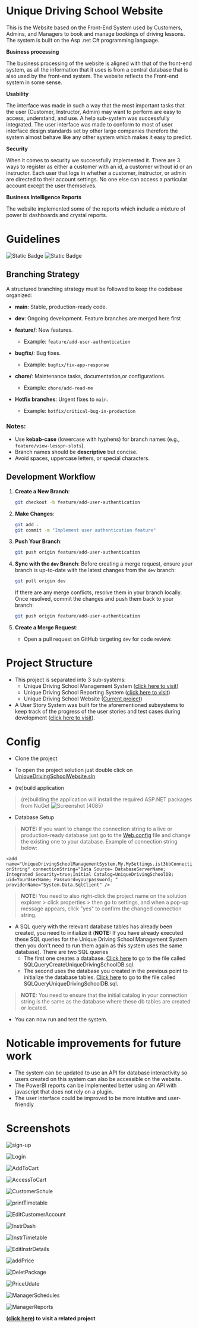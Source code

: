 # Unique Driving School Website

This is the Website based on the Front-End System used by Customers, Admins, and Managers to book and manage bookings of driving lessons. The system is built on the Asp .net C# programming language.

**Business processing**	

The business processing of the website is aligned with that of the front-end system, as all the information that it uses is from a central database that is also used by the front-end system. The website reflects the Front-end system in some sense.



**Usability**	

The interface was made in such a way that the most important tasks that the user (Customer, Instructor, Admin) may want to perform are easy to access, understand, and use.  A help sub-system was successfully integrated. The user interface was made to conform to most of user interface design standards set by other large companies therefore the system almost behave like any other system which makes it easy to predict.


**Security**	

When it comes to security we successfully implemented it. There are 3 ways to register as either a customer with an id, a customer without id or an instructor. Each user that logs in whether a customer, instructor, or admin are directed to their account settings. No one else can access a particular account except the user themselves.


**Business Intelligence Reports**
	
The website implemented some of the reports which include a mixture of power bi dashboards and crystal reports.

# Guidelines

![Static Badge](https://img.shields.io/badge/Visual%20Studio-2010%20or%20later-green) ![Static Badge](https://img.shields.io/badge/.Net%20Framework-4.5.2-blue)

## Branching Strategy

A structured branching strategy must be followed to keep the codebase organized:

- **main**: Stable, production-ready code.
- **dev**: Ongoing development. Feature branches are merged here first

- **feature/**: New features.
  - Example: `feature/add-user-authentication`
- **bugfix/**: Bug fixes.
  - Example: `bugfix/fix-app-response`
- **chore/**: Maintenance tasks, documentation,or configurations.
  - Example: `chore/add-read-me`
- **Hotfix branches**: Urgent fixes to `main`.
   - Example: `hotfix/critical-bug-in-production`

### Notes:
- Use **kebab-case** (lowercase with hyphens) for branch names (e.g., `feature/view-lesspn-slots`).
- Branch names should be **descriptive** but concise.
- Avoid spaces, uppercase letters, or special characters.

## Development Workflow

1. **Create a New Branch**:
   ```bash
   git checkout -b feature/add-user-authentication
   ```

2. **Make Changes**:
   ```bash
   git add .
   git commit -m "Implement user authentication feature"
   ```

3. **Push Your Branch**:
   ```bash
   git push origin feature/add-user-authentication
   ```

4. **Sync with the `dev` Branch**:
   Before creating a merge request, ensure your branch is up-to-date with the latest changes from the `dev` branch:
   ```bash
   git pull origin dev
   ```
   If there are any merge conflicts, resolve them in your branch locally. Once resolved, commit the changes and push them back to your branch:
   
   ```bash
   git push origin feature/add-user-authentication
   ```

5. **Create a Merge Request**:
   - Open a pull request on GitHub targeting `dev` for code review.

# Project Structure

- This project is separated into 3 sub-systems:
  - Unique Driving School Management System ([click here to visit](/../../../UniqueDrivingSchoolManagementSystem))
  - Unique Driving School Reporting System ([click here to visit](/../../../UniqueDrivingSchoolReportingSystem))
  - Unique Driving School Website ([Current project](/))
- A User Story System was built for the aforementioned subsystems to keep track of the progress of the user stories and test cases during development  ([click here to visit](/../../../UserStoryApp)).

# Config

- Clone the project
- To open the project solution just double click on [UniqueDrivingSchoolWebsite.sln](/UniqueDrivingSchoolWebsite.sln) 

- (re)build application
> (re)building the application will install the required ASP.NET packages from NuGet
![Screenshot (4085)](https://github.com/LuckyMaley/UniqueDrivingSchoolReportingSystem/assets/58641501/302508b0-9f80-43d2-9d7e-454cc445c11f)


- Database Setup
> **NOTE:** If you want to change the connection string to a live or production-ready database just go to the [Web.config](/UniqueDrivingSchoolWebsite/Web.config) file and change the existing one to your database. Example of connection string below:

 ```<add name="UniqueDrivingSchoolManagementSystem.My.MySettings.ist3bbConnectionString" connectionString="Data Source= DatabaseServerName; Integrated Security=true;Initial Catalog=UniqueDrivingSchoolDB; uid=YourUserName; Password=yourpassword; " providerName="System.Data.SqlClient" />``` 
 
 > **NOTE:** You need to also right-click the project name on the solution explorer > click properties > then go to settings, and when a pop-up message appears, click "yes" to confirm the changed connection string.

- A SQL query with the relevant database tables has already been created, you need to initialize it (**NOTE:** If you have already executed these SQL queries for the Unique Driving School Management System then you don't need to run them again as this system uses the same database). There are two SQL queries
  - The first one creates a database. [Click here](/UniqueDrivingSchoolManagementSystem/SQLQueryCreateUniqueDrivingSchoolDB.sql) to go to the file called SQLQueryCreateUniqueDrivingSchoolDB.sql.
  - The second uses the database you created in the previous point to initialize the database tables. [Click here](/UniqueDrivingSchoolManagementSystem/SQLQueryUniqueDrivingSchoolDB.sql) to go to the file called SQLQueryUniqueDrivingSchoolDB.sql.

> **NOTE:** You need to ensure that the initial catalog in your connection string is the same as the database where these db tables are created or located.

- You can now run and test the system.

# Noticable improvements for future work

- The system can be updated to use an API for database interactivity so users created on this system can also be accessible on the website.
- The PowerBI reports can be implemented better using an API with javascript that does not rely on a plugin.
- The user interface could be improved to be more intuitive and user-friendly


# Screenshots

![sign-up](https://github.com/LuckyMaley/UniqueDrivingSchoolWebsite/assets/58641501/3c0d8f48-e648-46c9-8155-c6d5c70d521b)

![Login](https://github.com/LuckyMaley/UniqueDrivingSchoolWebsite/assets/58641501/05b36436-d63a-485b-8031-1d709ca504c3)

![AddToCart](https://github.com/LuckyMaley/UniqueDrivingSchoolWebsite/assets/58641501/002ceeb7-3c36-48d4-a8b4-dce1f9e70867)

![AccessToCart](https://github.com/LuckyMaley/UniqueDrivingSchoolWebsite/assets/58641501/613013aa-9352-4d85-af93-6d851f7a1000)

![CustomerSchule](https://github.com/LuckyMaley/UniqueDrivingSchoolWebsite/assets/58641501/e97e1c78-f428-4282-89e3-6862fba6162d)

![printTimetable](https://github.com/LuckyMaley/UniqueDrivingSchoolWebsite/assets/58641501/90ba8c91-2098-4549-ad3d-0c32b6677f59)

![EditCustomerAccount](https://github.com/LuckyMaley/UniqueDrivingSchoolWebsite/assets/58641501/a4809e4b-3626-48f4-9863-6784b4919be2)

![InstrDash](https://github.com/LuckyMaley/UniqueDrivingSchoolWebsite/assets/58641501/dc8782a8-63e1-4262-b889-1c07ace60c85)

![InstrTimetable](https://github.com/LuckyMaley/UniqueDrivingSchoolWebsite/assets/58641501/32064460-60d7-4b29-9a7f-2ec3ef86ef03)

![EditInstrDetails](https://github.com/LuckyMaley/UniqueDrivingSchoolWebsite/assets/58641501/40c58814-5b1b-4507-9a3c-83373f6fe38a)

![addPrice](https://github.com/LuckyMaley/UniqueDrivingSchoolWebsite/assets/58641501/4c7c782b-ce58-4017-8dc1-f668c3c5b9f2)

![DeletPackage](https://github.com/LuckyMaley/UniqueDrivingSchoolWebsite/assets/58641501/b0dfe111-0a37-4c08-91a7-161d9514f365)

![PriceUdate](https://github.com/LuckyMaley/UniqueDrivingSchoolWebsite/assets/58641501/8d91a0cf-426d-45c2-b584-495fd6bfec86)

![ManagerSchedules](https://github.com/LuckyMaley/UniqueDrivingSchoolWebsite/assets/58641501/22a3d070-f733-4eb0-92b0-9f4584712dfc)

![ManagerReports](https://github.com/LuckyMaley/UniqueDrivingSchoolWebsite/assets/58641501/a12a6156-7140-4f33-b18a-963c7eb08f33)

**([click here](/../../../UniqueDrivingSchoolManagementSystem)) to visit a related project**




